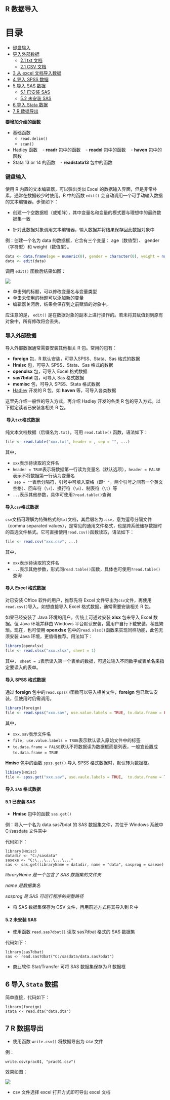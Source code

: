 
##  R 数据导入

# 目录

* [键盘输入](#键盘输入)
* [导入外部数据](#导入外部数据)
    * [2.1 txt 文档](#21-txt-文档)
    * [2.1 CSV 文档](#21-csv-文档)
* [3 从 excel 文档导入数据](#3-从-excel-文档导入数据)
* [4 导入 SPSS 数据](#4-导入-spss-数据)
* [5 导入 SAS 数据](#5-导入-sas-数据)
    * [5.1 已安装 SAS](#51-已安装-sas)
    * [5.2 未安装 SAS](#52-未安装-sas)
* [6 导入 Stata 数据](#6-导入-stata-数据)
* [7 R 数据导出](#7-r-数据导出)


**要增加介绍的函数**

- 基础函数
    - `read.delim()`
    - `scan()`
- Hadley 函数
    - **readr** 包中的函数
    - **readxl** 包中的函数
    - **haven** 包中的函数
- Stata 13 or 14 的函数
    - **readstata13** 包中的函数


### 键盘输入

使用 R 内置的文本编辑器，可以弹出类似 Excel 的数据输入界面，但是非常朴素，通常在数据较少时使用。R 中的函数 `edit()` 会自动调用一个可手动输入数据的文本编辑器。步骤如下：

- 创建一个空数据框（或矩阵），其中变量名和变量的模式要与理想中的最终数据集一致

- 针对此数据对象调用文本编辑器，输入数据并将结果保存回此数据对象中

例：创建一个名为 data 的数据框，它含有三个变量： age（数值型）、 gender（字符型）和 weight（数值型）。

```r
data <- data.frame(age = numeric(0), gender = character(0), weight = numeric(0))
data <- edit(data)
```
调用 `edit()` 函数后结果如图：

![](pic-import-keyboard.png)

- 单击列的标题，可以修改变量名与变量类型
- 单击未使用的标题可以添加新的变量
- 编辑器关闭后，结果会保存到之前赋值的对象中。

应注意的是， `edit()` 是在数据对象的副本上进行操作的。若未将其赋值到到原有对象中，所有修改将会丢失。

### 导入外部数据

导入外部数据通常需要安装其他相关 R 包。常用的包有：
- **foreign** 包，R 默认安装，可导入SPSS、Stata、Sas 格式的数据
- **Hmisc** 包，可导入 SPSS、Stata、Sas 格式的数据
- **openxlsx** 包，可导入 Excel 格式数据
- **sas7bdat** 包，可导入 Sas 格式数据
- **memisc** 包，可导入 SPSS、Stata 格式数据
- [Hadley](http://hadley.nz/) 开发的 R 包，如 **haven** 等，可导入各类数据

这里先介绍一般性的导入方式，再介绍 Hadley 开发的各类 R 包的导入方式。以下假定读者已安装各相关 R 包。

####  导入`txt`格式数据

纯文本文档数据（后缀名为`.txt`），可用 `read.table()` 函数，语法如下：

```r
file <- read.table("xxx.txt", header = , sep = "", ...)
```

其中，

- `xxx`表示待读取的文件名
- `header = TRUE`表示将数据第一行读为变量名（默认选项），`header = FALSE`表示不将数据第一行读为变量名
-  `sep = ""`表示分隔符，引号中可填入空格（即`" "`，两个引号之间有一个英文空格）、回车符（`\r`）、换行符（`\n`）、制表符（`\t`）等
- `...`表示其他参数，具体可使用`?read.table()`查询

#### 导入`csv`格式数据

`csv`文档可理解为特殊格式的`txt`文档，其后缀名为`.csv`，意为逗号分隔文件（comma separated values），是常见的通用文件格式，也是跨系统储存数据时的首选文件格式。它可直接使用`read.csv()`函数读取，语法如下：

```r
file <- read.csv("xxx.csv", ...)
```

其中，

- `xxx`表示待读取的文件名
- `...`表示其他参数，形式同`read.table()`函数，具体也可使用`?read.table()`查询


#### 导入 Excel 格式数据

对已安装 Office 软件的用户，推荐先将 Excel 文件导出为`csv`文件，再使用`read.csv()`导入。如想直接导入 Excel 格式数据，通常需要安装相关 R 包。

如果已经安装了 Java 环境的用户，传统上可通过安装 **xlsx** 包来导入 Excel 数据。但 Java 环境并非由 Windows 平台默认安装，需用户自行下载安装，稍显繁琐。现在，也可使用 **openxlsx** 包中的`read.xlsx()`函数来实现同样功能，此包无须安装 Java 环境，更值得推荐。用法如下：
```r
library(openxlsx)
file <- read.xlsx("xxx.xlsx", sheet = 1)
```
其中， `sheet = 1`表示读入第一个表单的数据，可通过输入不同数字或表单名来指定要读入的表单。

#### 导入  SPSS 格式数据

通过 **foreign** 包中的`read.spss()`函数可以导入相关文件，**foreign** 包已默认安装，但使用时仍需调用。

```r
library(foreign)
file <- read.spss("xxx.sav", use.value.labels = TRUE, to.data.frame = FALSE, ...)
```

其中，
- `xxx.sav`表示文件名
- `file, use.value.labels = TRUE`表示默认读入原始文件中的标签
- `to.data.frame = FALSE`默认不将数据读为数据框而是列表，一般宜设置成`to.data.frame = TRUE`


**Hmisc** 包中的函数 `spss.get()` 导入 SPSS 格式数据时，默认转为数据框。
  
```r
libiary(Hmisc)
file <- spss.get("xxx.sav", use.vaule.labels = TRUE,  to.data.frame = TRUE)
```

#### 导入 `SAS` 格式数据

#### 5.1 已安装 SAS

- **Hmisc** 包中的函数 `sas.get()`

例：导入一个名为 data.sas7bdat 的 SAS 数据集文件，其位于 Windows 系统中 C:/sasdata 文件夹中

代码如下：
```
library(Hmisc)
datadir <- "C:/sasdata"
sasexe <- "C:\...\...\...\..."
sas <- sas.get(libraryName = datadir, name = "data", sasprog = sasexe)
```
*libraryName 是一个包含了 SAS 数据集的文件夹*

*name 是数据集名*

*sasprog 是 SAS 可运行程序的完整路径*

- 将 SAS 数据集保存为 CSV 文件，再用前述方式将其导入到 R 中

#### 5.2 未安装 SAS

- 使用函数 `read.sas7dbat()` 读取 sas7dbat 格式的 SAS 数据集

代码如下：
```
library(sas7dbat)
sas <- read.sas7dbat("C:/sasdata/data.sas7bdat")
```

- 商业软件 Stat/Transfer 可将 SAS 数据集保存为 R 数据框

## 6 导入 `Stata` 数据

简单直接，代码如下：

```
library(foreign)
stata <- read.dta("data.dta")
```

## 7 R 数据导出

- 使用函数 `write.csv()` 将数据导出为 csv 文件

例：
```
write.csv(prac01, "prac01.csv")
```
效果如图：

![](C:\Users\john\zhang\Rsave\pre-rstudio-export.png)

- csv 文件选择 excel 打开方式即可导出 excel 文档
